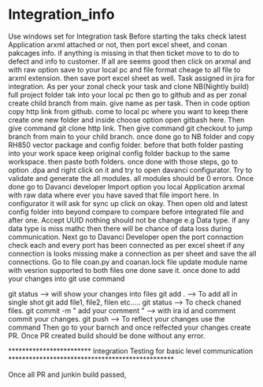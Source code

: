 # Integration_info
Use windows set for Integration task
Before starting the taks check latest Application arxml attached or not, then port excel sheet, and conan pakcages info. if anything is missing in that then ticket move to to do to defect and info to customer.
If all are seems good then click on arxmal and with raw option save to your local pc and file format cheage to all file to arxml extension. then save port excel sheet as well.
Task assigned in jira for integration. As per your zonal check your task and clone NB(Nightly build) full project folder tak into your local pc
then go to github and as per zonal create child branch from main. give name as per task.
Then in code option copy http link from github.
come to local pc where you want to keep there create one new folder and inside choose option open gitbash here.
Then give command git clone http link.
Then give command git checkout to jump branch from main to your child branch.
once done go to NB folder and copy RH850 vector package and config folder.
before that both folder pasting into your work space keep original config folder backup to the same workspace.
then paste both folders.
once done with those steps, go to option .dpa and right click on it and try to open davanci configurator.
Try to validate and generate the all modules. all modules should be 0 errors.
Once done go to Davanci developer Import option you local Application arxmal with raw data where ever you have saved that file import here.
In configurator it will ask for sync up click on okay.
Then open old and latest config folder into beyond compare to compare before integrated file and after one.
Accept UUID nothing should not be change e.g Data type. if any data type is miss mathc then there will be chance of data loss during communication.
Next go to Davanci Developer open the port connaction check each and every port has been connected as per excel sheet if any connection is looks missing make a connection as per sheet and save the all connections.
Go to file coan.py and coanan.lock file update module name with vesrion supported to both files one done save it.
once done to add your changes into git use command 

git status --> will show your changes into files
git add . --> To add all in single shot
git add file1, file2, filen etc.....
git status --> To check chaned files.
git commit -m " add your comment " --> with ira id and comment commit your changes.
git push --> To reflect your changes use the command
Then go to your barnch and once relfected your changes create PR.
Once PR created build should be done without any error.


************************ Integration Testing for basic level communication ************************************************

Once all PR and junkin build passed,
